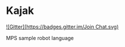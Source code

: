 Kajak
=====
[![Gitter](https://badges.gitter.im/Join Chat.svg)](https://gitter.im/vaclav/Kajak?utm_source=badge&utm_medium=badge&utm_campaign=pr-badge&utm_content=badge)

MPS sample robot language
